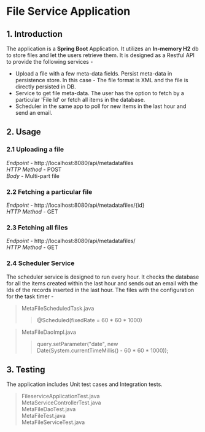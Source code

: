 # File Service Application

## 1. Introduction
The application is a **Spring Boot** Application. It utilizes an **In-memory H2** db to store files and let the users retrieve them. It is designed as a Restful API to provide the following services -  

* Upload a file with a few meta-data fields. Persist meta-data in persistence store. In this case - The file format is XML and the file is directly persisted in DB.  
* Service to get file meta-data. The user has the option to fetch by a particular 'File Id' or fetch all items in the database.  
* Scheduler in the same app to poll for new items in the last hour and send an email.  

## 2. Usage
### 2.1 Uploading a file
*Endpoint* - http://localhost:8080/api/metadatafiles  
*HTTP Method* - POST  
*Body* - Multi-part file
### 2.2 Fetching a particular file
*Endpoint* - http://localhost:8080/api/metadatafiles/{id}  
*HTTP Method* - GET  
### 2.3 Fetching all files
*Endpoint* - http://localhost:8080/api/metadatafiles/  
*HTTP Method* - GET   
### 2.4 Scheduler Service
The scheduler service is designed to run every hour. It checks the database for all the items created within the last hour and sends out an email with the Ids of the records inserted in the last hour. The files with the configuration for the task timer - 

> MetaFileScheduledTask.java  
>> 	@Scheduled(fixedRate = 60 * 60 * 1000)  


> MetaFileDaoImpl.java
>> query.setParameter("date", new Date(System.currentTimeMillis() - 60 * 60 * 1000));


## 3. Testing
The application includes Unit test cases and Integration tests. 
> FileserviceApplicationTest.java  
> MetaServiceControllerTest.java  
> MetaFileDaoTest.java  
> MetaFileTest.java  
> MetaFileServiceTest.java

